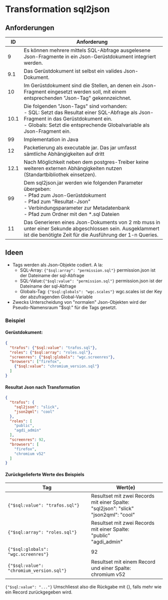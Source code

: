 # Transformation sql2json

## Anforderungen

|ID|Anforderung|
|---|---|
|9|Es können mehrere mittels SQL-Abfrage ausgelesene Json-Fragmente in ein Json-Gerüstdokument integriert werden.|
|9.1|Das Gerüstdokument ist selbst ein valides Json-Dokument.|
|10|Im Gerüstdokument sind die Stellen, an denen ein Json-Fragment eingesetzt werden soll, mit einem entsprechenden "Json-Tag" gekennzeichnet.|
|10.1|Die folgenden "Json-Tags" sind vorhanden:<br>- SQL: Setzt das Resultat einer SQL-Abfrage als Json-Fragment in das Gerüstdokument ein.<br>- Globals: Setzt die entsprechende Globalvariable als Json-Fragment ein.|
|99|Implementation in Java|
|12|Packetierung als executable jar. Das jar umfasst sämtliche Abhängigkeiten auf dritt|
|12.1|Nach Möglichkeit neben dem postgres-Treiber keine weiteren externen Abhängigkeiten nutzen (Standartbibliothek einsetzen).|
|99|Dem sql2json.jar werden wie folgenden Parameter übergeben:<br>- Pfad zum Json-Gerüstdokument<br>- Pfad zum "Resultat-Json"<br>- Verbindungsparameter zur Metadatenbank<br>- Pfad zum Ordner mit den *.sql Dateien
|11|Das Generieren eines Json-Dokuments von 2 mb muss in unter einer Sekunde abgeschlossen sein. Ausgeklammert ist die benötigte Zeit für die Ausführung der 1-n Queries.|

## Ideen

* Tags werden als Json-Objekte codiert. A la:
    * SQL-Array: `{"$sql:array": "permission.sql"}` permission.json ist der Dateiname der sql-Abfrage
    * SQL-Value:`{"$sql:value": "permission.sql"}` permission.json ist der Dateiname der sql-Abfrage
    * Globals-Tag: `{"$sql:globals": "wgc.scales"}` wgc.scales ist der Key der abzufragenden Global-Variable
* Zwecks Unterscheidung von "normalen" Json-Objekten wird der Pseudo-Namensraum "$sql:" für die Tags gesetzt. 
    
### Beispiel

#### Gerüstdokument:

```json
{
  "trafos": {"$sql:value": "trafos.sql"},
  "roles": {"$sql:array": "roles.sql"},
  "screenres": {"$sql:globals": "wgc.screenres"},
  "browsers": ["firefox", 
    {"$sql:value": "chromium_version.sql"}
  ]
}
```

#### Resultat Json nach Transformation

```json
{
  "trafos": {
    "sql2json": "slick",
    "json2qml": "cool"
  },
  "roles": [
    "public",
    "agdi_admin"
  ],
  "screenres": 92,
  "browsers": [
    "firefox", 
    "chromium v52"
  ]
}
```

#### Zurückgelieferte Werte des Beispiels

|Tag|Wert(e)|
|---|---|
|`{"$sql:value": "trafos.sql"}`|Resultset mit zwei Records mit einer Spalte:<br>"sql2json": "slick"<br>"json2qml": "cool"|
|`{"$sql:array": "roles.sql"}`|Resultset mit zwei Records mit einer Spalte:<br>"public"<br>"agdi_admin"|
|`{"$sql:globals": "wgc.screenres"}`|92|
|`{"$sql:value": "chromium_version.sql"}`|Resultset mit einem Record und einer Spalte:<br>chromium v52|

`{"$sql:value": "..."}` Umschliesst also die Rückgabe mit {}, falls mehr wie ein Record zurückgegeben wird.














